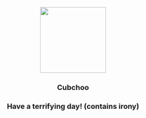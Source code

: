 <p align="center">
    <img src="https://raw.githubusercontent.com/PokeAPI/sprites/master/sprites/pokemon/613.png" width="150" height="150">
</p>
<h3 align="center"> <b>Cubchoo</b></h3>
<h3 align="center">Have a terrifying day! (contains irony)</h3>
